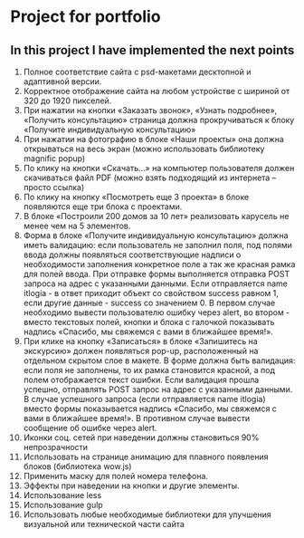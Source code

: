 # Project for portfolio
## In this project I have implemented the next points

1.	Полное соответствие сайта с psd-макетами десктопной и адаптивной версии.
2.	Корректное отображение сайта на любом устройстве с шириной от 320 до 1920 пикселей. 
3.  При нажатии на кнопки «Заказать звонок», «Узнать подробнее», «Получить консультацию» страница должна прокручиваться к блоку «Получите индивидуальную консультацию» 
4. При нажатии на фотографию в блоке «Наши проекты» она должна открываться на весь экран (можно использовать библиотеку magnific popup)
5. По клику на кнопки «Скачать…» на компьютер пользователя должен скачиваться файл PDF (можно взять подходящий из интернета – просто ссылка)
6. По клику на кнопку «Посмотреть еще 3 проекта» в блоке появляются еще три блока с проектами. 
7. В блоке «Построили 200 домов за 10 лет» реализовать карусель не менее чем на 5 элементов. 
8. Форма в блоке «Получите индивидуальную консультацию» должна иметь валидацию: если пользователь не заполнил поля, под полями ввода должны появляться соответствующие надписи о необходимости заполнения конкретное поле а так же красная рамка для полей ввода. При отправке формы выполняется отправка POST запроса на адрес  с указанными данными. Если отправляется name itlogia - в ответ приходит объект со свойством success равном 1, если другие данные - success со значением 0. В первом случае необходимо вывести пользователю ошибку через alert, во втором - вместо текстовых полей, кнопки и блока с галочкой показывать надпись «Спасибо, мы свяжемся с вами в ближайшее время!». 
9. При клике на кнопку «Записаться» в блоке «Запишитесь на экскурсию» должен появляться pop-up, расположенный на отдельном скрытом слое в макете. В форме должна быть валидация: если поля не заполнены, то их рамка становится красной, а под полем отображается текст ошибки. Если валидация прошла успешно, отправлять POST запрос на адрес с указанными данными.  В случае успешного запроса (если отправляется name itlogia) вместо формы показывается надпись «Спасибо, мы свяжемся с вами в ближайшее время!». В противном случае вывести сообщение об ошибке через alert. 
10. Иконки соц. сетей при наведении должны становиться 90% непрозрачности 
11. Использовать на странице анимацию для плавного появления блоков (библиотека wow.js)
12. Применить маску для полей номера телефона. 
13. Эффекты при наведении на кнопки и другие элементы. 
14. Использование less 
15. Использование gulp 
16. Использовать любые необходимые библиотеки для улучшения визуальной или технической части сайта